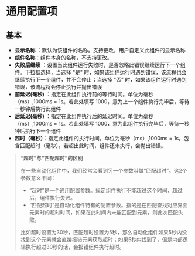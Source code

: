 # 通用配置项

## 基本

- **显示名称** ：默认为该组件的名称。支持更改，用户自定义此组件的显示名称
- **组件名称**：组件本身的名称，不支持更改。
- **失败后继续** ：设置当此组件运行失败时，是否忽略此错误继续运行下一个组件。下拉框选择，当选择 "是" 时，如果该组件运行时遇到错误，该流程也会继续执行下一个组件，并不会停止；当选择 "否" 时，如果该组件运行时遇到错误，该流程将会停止执行并抛出错误
- **前延迟(毫秒)** ：指定在此组件执行前的等待时间。单位为毫秒（ms）,1000ms = 1s。若此处填写 1000，意为上一个组件执行完毕后，等待一秒钟后执行此组件
- **后延迟(毫秒)** ：指定在此组件执行后的延迟时间。单位为毫秒（ms）,1000ms = 1s。若此处填写 1000，意为此组件执行完毕后，等待一秒钟后执行下一个组件
- **超时（毫秒）**：指定此组件的执行时间。单位为毫秒（ms）,1000ms = 1s。包含匹配超时（毫秒）。若超出此时间，组件还未执行，会抛出错误。

> **“超时”与“匹配超时”的区别**
>
> 在一些自动化组件中，我们经常会看到另一个参数叫做“匹配超时”。这2个参数意义不同：
>
> - “超时”是一个通用配置参数。规定组件执行不能超过这个时间，超过后，组件执行失败。
> - “匹配超时”是自动化组件特有的配置参数。指的是在匹配查找对应界面元素时的超时时间，如果在此时间内未能匹配到元素，则此次匹配失败。
>
> 比如超时设置为30秒，匹配超时设置为5秒，那么自动化组件如果5秒内没找到这个元素就会直接报错元素获取超时；如果5秒内找到了，但是内部逻辑执行超过30秒的话，会报错组件执行超时。
>
